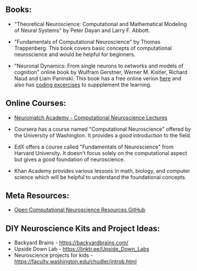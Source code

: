 ## Books:

- "Theoretical Neuroscience: Computational and Mathematical Modeling of Neural Systems" by Peter Dayan and Larry F. Abbott.

- "Fundamentals of Computational Neuroscience" by Thomas Trappenberg. This book covers basic concepts of computational neuroscience and would be helpful for beginners.

- "Neuronal Dynamics: From single neurons to networks and models of cognition" online book by Wulfram Gerstner, Werner M. Kistler, Richard Naud and Liam Paninski. This book has a free online verion [here](https://neuronaldynamics.epfl.ch/online/index.html) and also has [coding excercises](https://neuronaldynamics-exercises.readthedocs.io/en/latest/) to suppplement the learning.


## Online Courses:

- [Neuromatch Academy - Computational Neuroscience Lectures](https://compneuro.neuromatch.io/tutorials/intro.html)

- Coursera has a course named "Computational Neuroscience" offered by the University of Washington. It provides a good introduction to the field.

- EdX offers a course called "Fundamentals of Neuroscience" from Harvard University. It doesn't focus solely on the computational aspect but gives a good foundation of neuroscience.

- Khan Academy provides various lessons in math, biology, and computer science which will be helpful to understand the foundational concepts.

## Meta Resources:

- [Open Computational Neuroscience Resources GitHub](https://github.com/asoplata/open-computational-neuroscience-resources)

## DIY Neuroscience Kits and Project Ideas:

- Backyard Brains - https://backyardbrains.com/
- Upside Down Lab - https://linktr.ee/Upside_Down_Labs
- Neuroscience projects for kids - https://faculty.washington.edu/chudler/introb.html 